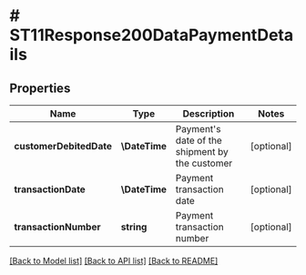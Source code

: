 # # ST11Response200DataPaymentDetails

## Properties

Name | Type | Description | Notes
------------ | ------------- | ------------- | -------------
**customerDebitedDate** | **\DateTime** | Payment&#39;s date of the shipment by the customer | [optional]
**transactionDate** | **\DateTime** | Payment transaction date | [optional]
**transactionNumber** | **string** | Payment transaction number | [optional]

[[Back to Model list]](../../README.md#models) [[Back to API list]](../../README.md#endpoints) [[Back to README]](../../README.md)
